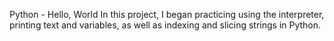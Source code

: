 Python - Hello, World
In this project, I began practicing using the interpreter, printing text and variables, as well as indexing and slicing strings in Python.
